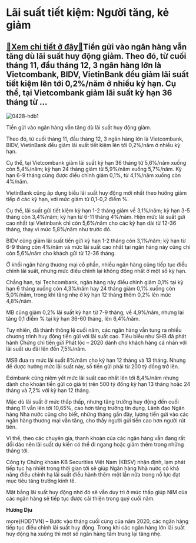 Lãi suất tiết kiệm: Người tăng, kẻ giảm
=======================================

[:gift:Xem chi tiết ở đây:gift:](https://hddtvn.com/lai-suat-tiet-kiem-nguoi-tang-ke-giam/)Tiền gửi vào ngân hàng vẫn tăng dù lãi suất huy động giảm. Theo đó, từ cuối tháng 11, đầu tháng 12, 3 ngân hàng lớn là Vietcombank, BIDV, VietinBank đều giảm lãi suất tiết kiệm lên tới 0,2%/năm ở nhiều kỳ hạn. Cụ thể, tại Vietcombank giảm lãi suất kỳ hạn 36 tháng từ …
----------------------------------------------------------------------------------------------------------------------------------------------------------------------------------------------------------------------------------------------------------------------------





![0428-hdb1](https://hddtvn.com/wp-content/uploads/2021/01/0428_HDB1.jpg "HDBank hạ lãi suất nhằm hỗ trợ tài chính cho người vay tiền trước tác động của dịch Covid-19")


Tiền gửi vào ngân hàng vẫn tăng dù lãi suất huy động giảm.



Theo đó, từ cuối tháng 11, đầu tháng 12, 3 ngân hàng lớn là Vietcombank, BIDV, VietinBank đều giảm lãi suất tiết kiệm lên tới 0,2%/năm ở nhiều kỳ hạn.


Cụ thể, tại Vietcombank giảm lãi suất kỳ hạn 36 tháng từ 5,6%/năm xuống còn 5,4%/năm; kỳ hạn 24 tháng giảm từ 5,9%/năm xuống 5,7%/năm. Kỳ hạn 6-9 tháng cũng được điều chỉnh giảm 0,1%, từ 4,1%/năm xuống còn 4%/năm.


VietinBank cũng áp dụng biểu lãi suất huy động mới nhất theo hướng giảm tiếp ở các kỳ hạn, với mức giảm từ 0,1-0,2 điểm %.


Cụ thể, lãi suất gửi tiết kiệm kỳ hạn 1-2 tháng giảm về 3,1%/năm; kỳ hạn 3-5 tháng còn 3,4%/năm; kỳ hạn từ 6-11 tháng 4%/năm. Hiện mức lãi suất gửi cao nhất tại Vietinbank chỉ còn 5,6%/năm cho các kỳ hạn dài từ 12-36 tháng, thay vì mức 5,8%/năm như trước đó.


BIDV cũng giảm lãi suất tiền gửi kỳ hạn 1-2 tháng còn 3,1%/năm; kỳ hạn từ 6-9 tháng còn 4%/năm và mức lãi suất cao nhất tại ngân hàng này cũng chỉ còn 5,6%/năm cho khách gửi từ 12-36 tháng.


Ở khối ngân hàng thương mại cổ phần, nhiều ngân hàng cũng tiếp tục điều chỉnh lãi suất, nhưng mức điều chỉnh lại không đồng nhất ở một số kỳ hạn.


Chẳng hạn, tại Techcombank, ngân hàng này điều chỉnh giảm 0,1% tại kỳ hạn 6 tháng xuống còn 4,3%/năm hay 24 tháng giảm 0,1% xuống còn 5,0%/năm, trong khi tăng nhẹ ở kỳ hạn 12 tháng thêm 0,2% lên mức 4,8%/năm.


MB cũng giảm 0,2% lãi suất kỳ hạn từ 7-9 tháng, về 4,9%/năm, nhưng lại tăng 0,1 điểm % tại kỳ hạn 36-60 tháng, lên 6,4%/năm.


Tuy nhiên, đã thành thông lệ cuối năm, các ngân hàng vẫn tung ra nhiều chương trình huy động tiền gửi với lãi suất cao. Tiêu biểu như SHB đã phát hành Chứng chỉ tiền gửi Phát lộc – 2020 dành cho khách hàng cá nhân với lãi suất ưu đãi lên đến 7,5%/năm.


MSB đưa ra mức lãi suất 8%/năm cho kỳ hạn 12 tháng và 13 tháng. Nhưng để được hưởng mức lãi suất này, số tiền gửi phải từ 200 tỷ đồng trở lên.


Eximbank cũng niêm yết mức lãi suất cao nhất lên tới 8,4%/năm nhưng dành cho khoản tiền gửi có giá trị trên 500 tỷ đồng kỳ hạn 13 tháng hoặc 24 tháng và 7,2% với kỳ hạn 12 tháng.


Mặc dù lãi suất ở mức thấp thấp, nhưng tăng trưởng huy động đến cuối tháng 11 vẫn lên tới 10,65%, cao hơn tăng trưởng tín dụng. Lãnh đạo Ngân hàng Nhà nước cũng cho biết, những tháng gần đây, lượng tiền gửi vào các ngân hàng thương mại vẫn tăng, cho thấy người gửi tiền cao hơn người rút tiền.


Vì thế, theo các chuyên gia, thanh khoản của các ngân hàng vẫn đang rất dồi dào nên lãi suất dự kiến có thể đi ngang hoặc giảm thêm trong những tháng tới.


Công ty Chứng khoán KB Securities Việt Nam (KBSV) nhận định, lạm phát tiếp tục hạ nhiệt trong thời gian tới sẽ giúp Ngân hàng Nhà nước có khả năng điều chỉnh hạ lãi suất điều hành thêm một lần nữa trong nỗ lực đạt mục tiêu tăng trưởng kinh tế.


Mặt bằng lãi suất huy động nhờ đó sẽ vẫn duy trì ở mức thấp giúp NIM của các ngân hàng sẽ tiếp tục được cải thiện trong quý cuối năm.




**Hương Dịu**



more(HDDTVN) – Bước vào tháng cuối cùng của năm 2020, các ngân hàng tiếp tục điều chỉnh lãi suất huy động. Trong khi các ngân hàng lớn lãi suất huy động hạ xuống thì một số ngân hàng tầm trung lại tăng nhẹ.

